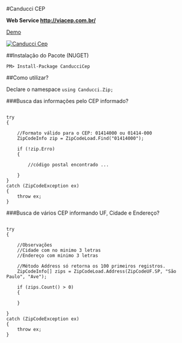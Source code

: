 #Canducci CEP

__Web Service http://viacep.com.br/__

[Demo](http://canduccipackages.apphb.com/#/)

[![Canducci Cep](http://i666.photobucket.com/albums/vv25/netdragoon/cep_zpsoqtae5hr.png)](https://www.nuget.org/packages/CanducciCep/)

##Instalação do Pacote (NUGET)

```Csharp
PM> Install-Package CanducciCep
```

##Como utilizar?

Declare o namespace `using Canducci.Zip;` 

###Busca das informações pelo CEP informado?

```Csharp

try
{
	
	//Formato válido para o CEP: 01414000 ou 01414-000
    ZipCodeInfo zip = ZipCodeLoad.Find("01414000");

    if (!zip.Erro)
    {

        //código postal encontrado ...

    }
}
catch (ZipCodeException ex)
{
    throw ex;
}

```

###Busca de vários CEP informando UF, Cidade e Endereço?

```Csharp

try
{

	//Observações
	//Cidade com no minimo 3 letras
	//Endereço com minimo 3 letras

	//Método Address só retorna os 100 primeiros registros.
    ZipCodeInfo[] zips = ZipCodeLoad.Address(ZipCodeUF.SP, "São Paulo", "Ave");

    if (zips.Count() > 0)
    {

    }

}
catch (ZipCodeException ex)
{
    throw ex;
}

```
